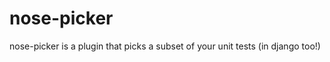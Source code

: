 nose-picker
===========

nose-picker is a plugin that picks a subset of your unit tests (in django too!)
